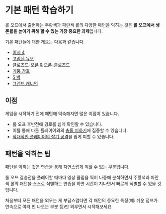 # 기본 패턴 학습하기

롤 오프에서 출현하는 주황색과 파란색 롤의 다양한 패턴을 익히는 것은 **롤 오프에서 생존률을 높이기 위해 할 수 있는 가장 중요한 과제**입니다.

기본 패턴들에 대한 개요는 다음과 같습니다.

* [이지 4](../rolls/easy-4.md)
* [고립된 듀오](../rolls/isolated-duo.md)
* [클로즈드-오픈 & 오픈-클로즈드](../rolls/closed-open-open-closed.md)
* [기둥 참호](../rolls/pillar-trench.md)
* [5 벽](../rolls/5-waller.md)
* [그랜드 캐니언](../rolls/grand-canyon.md)

## 이점

게임을 시작하기 전에 패턴에 익숙해지면 많은 이점이 있습니다.

* 롤 오프 후반전에 경로를 쉽게 확인할 수 있습니다.
* 이를 통해 다른 플레이어와의 [충돌 피하기](./reducing-desync.md)에 집중할 수 있습니다.
* [적대적인 플레이어의 잡기 공격](./avoiding-griefers.md)을 쉽게 피할 수 있습니다.

## 패턴을 익히는 팁

패턴을 익히는 것은 연습을 통해 자연스럽게 익힐 수 있는 부분입니다.

롤 오프 결승전을 플레이할 때마다 영상 클립을 찍어 나중에 분석하면서 주황색과 파란색 롤의 패턴을 스스로 식별하는 연습을 하면 시간이 지나면서 빠르게 식별할 수 있을 것입니다.

처음부터 모든 패턴을 외우는 게 부담스럽다면 각 패턴의 중요한 특징(예: 쉬운 점프가 연속으로 여러 번 나오는 부분 등)만 외우면서 시작해보세요.
